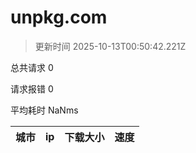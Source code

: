 
  # unpkg.com

  > 更新时间 2025-10-13T00:50:42.221Z
  
  总共请求 0

  请求报错 0

  平均耗时 NaNms

|城市|ip|下载大小|速度|
|-----|----------|---|---|

  